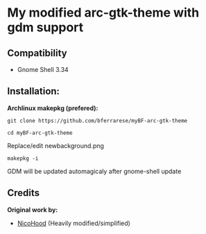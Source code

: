 # My modified arc-gtk-theme with gdm support

## Compatibility
  - Gnome Shell 3.34

## Installation:

**Archlinux makepkg (prefered):** 

`git clone https://github.com/bferrarese/myBF-arc-gtk-theme`

`cd myBF-arc-gtk-theme`

Replace/edit newbackground.png 

`makepkg -i`

GDM will be updated automagicaly after gnome-shell update

## Credits

**Original work by:** 
* [NicoHood](https://github.com/horst3180/arc-icon-theme)
(Heavily modified/simplified)